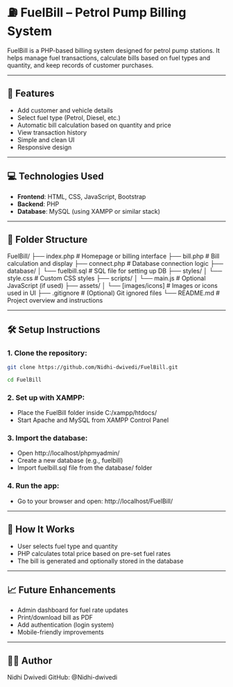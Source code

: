 # ⛽ FuelBill – Petrol Pump Billing System

FuelBill is a PHP-based billing system designed for petrol pump stations. It helps manage fuel transactions, calculate bills based on fuel types and quantity, and keep records of customer purchases.

---

## 📌 Features

- Add customer and vehicle details
- Select fuel type (Petrol, Diesel, etc.)
- Automatic bill calculation based on quantity and price
- View transaction history
- Simple and clean UI
- Responsive design

---

## 💻 Technologies Used

- **Frontend**: HTML, CSS, JavaScript, Bootstrap
- **Backend**: PHP
- **Database**: MySQL (using XAMPP or similar stack)

---

## 📁 Folder Structure
FuelBill/
  ├── index.php               # Homepage or billing interface
  ├── bill.php                # Bill calculation and display
  ├── connect.php             # Database connection logic
  ├── database/
  │   └── fuelbill.sql        # SQL file for setting up DB
  ├── styles/
  │   └── style.css           # Custom CSS styles
  ├── scripts/
  │   └── main.js             # Optional JavaScript (if used)
  ├── assets/
  │   └── [images/icons]      # Images or icons used in UI
  ├── .gitignore              # (Optional) Git ignored files
  └── README.md               # Project overview and instructions


---

## 🛠️ Setup Instructions

### 1. Clone the repository:
```bash
git clone https://github.com/Nidhi-dwivedi/FuelBill.git
```
```bash
cd FuelBill
```

### 2. Set up with XAMPP:

- Place the FuelBill folder inside C:/xampp/htdocs/
- Start Apache and MySQL from XAMPP Control Panel

### 3. Import the database:

- Open http://localhost/phpmyadmin/
- Create a new database (e.g., fuelbill)
- Import fuelbill.sql file from the database/ folder

### 4. Run the app:

- Go to your browser and open:
  http://localhost/FuelBill/

---

## 🧠 How It Works

- User selects fuel type and quantity
- PHP calculates total price based on pre-set fuel rates
- The bill is generated and optionally stored in the database

---

## 📈 Future Enhancements

- Admin dashboard for fuel rate updates
- Print/download bill as PDF
- Add authentication (login system)
- Mobile-friendly improvements

--- 

## 👩‍💻 Author
Nidhi Dwivedi
GitHub: @Nidhi-dwivedi




